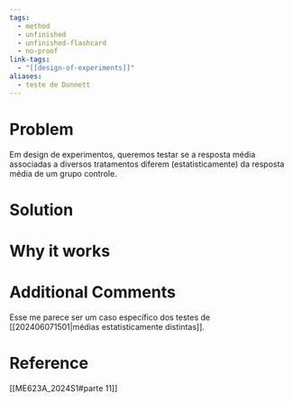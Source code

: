 ```yaml
---
tags:
  - method
  - unfinished
  - unfinished-flashcard
  - no-proof
link-tags:
  - "[[design-of-experiments]]"
aliases:
  - teste de Dunnett
---
```

# Problem
Em design de experimentos, queremos testar se a resposta média associadas a diversos tratamentos diferem (estatisticamente) da resposta média de um grupo controle.

# Solution


# Why it works


# Additional Comments
Esse me parece ser um caso específico dos testes de [[202406071501|médias estatisticamente distintas]].

# Reference
[[ME623A_2024S1#parte 11]]




